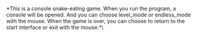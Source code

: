 \*This is a console snake-eating game.
When you run the program, a console will be opened. And you can choose level_mode or endless_mode with the mouse.
When the game is over, you can choose to return to the start interface or exit with the mouse.*\

